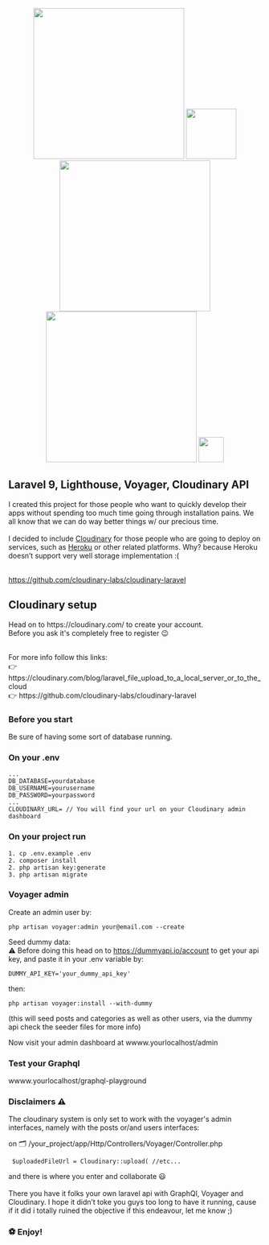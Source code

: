 <p align="center">
<a href="https://laravel.com" target="_blank"><img src="https://raw.githubusercontent.com/laravel/art/master/logo-lockup/5%20SVG/2%20CMYK/1%20Full%20Color/laravel-logolockup-cmyk-red.svg" width="300"></a>
<a href="https://lighthouse-php.com/" target="_blank"><img src="https://lighthouse-php.com/logo.svg" width="100"></a>
<a href="https://voyager.devdojo.com/" target="_blank"><img src="https://voyager.devdojo.com/assets/images/logo_light.png" width="300"></a>
<a href="https://cloudinary.com/" target="_blank"><img src="https://cloudinary-res.cloudinary.com/image/upload/dpr_2.0,c_scale,f_auto,q_auto,w_156/cloudinary_logo_for_white_bg.svg" width="300"></a>
    <a href="https://graphql.org/" target="_blank"><img src="https://graphql.org/img/logo.svg" width="50"></a>
</p>

## Laravel 9, Lighthouse, Voyager, Cloudinary API

I created this project for those people who want to quickly develop their apps without spending too much time going through installation pains.
We all know that we can do way better things w/ our precious time.
<br /><br />
I decided to include  <a href="https://cloudinary.com/">Cloudinary</a> for those people who are going to deploy on services, such as  <a href="https://www.heroku.com/">Heroku</a> or other related platforms. Why? because Heroku doesn’t support very well storage implementation :(
<br /><br /> 

https://github.com/cloudinary-labs/cloudinary-laravel

## Cloudinary setup
<p>Head on to https://cloudinary.com/ to create your account. <br>Before you ask it's completely free to register  😉</p> <br> For more info follow this links: <br>
👉 https://cloudinary.com/blog/laravel_file_upload_to_a_local_server_or_to_the_cloud <br>
👉 https://github.com/cloudinary-labs/cloudinary-laravel 

### Before you start
Be sure of having some sort of database running.

### On your .env 
``` 
...
DB_DATABASE=yourdatabase
DB_USERNAME=yourusername
DB_PASSWORD=yourpassword
...
CLOUDINARY_URL= // You will find your url on your Cloudinary admin dashboard
``` 

### On your project run
```
1. cp .env.example .env
2. composer install
2. php artisan key:generate  
3. php artisan migrate
```

### Voyager admin

Create an admin user by:
```
php artisan voyager:admin your@email.com --create
```
Seed dummy data:<br>
⚠️ Before doing this head on to https://dummyapi.io/account to get your api key, and paste it in your .env variable by:
```
DUMMY_API_KEY='your_dummy_api_key'
```
then: 
```
php artisan voyager:install --with-dummy
```
(this will seed posts and categories as well as other users, via the dummy api check the seeder files for more info)
<br>

Now visit your admin dashboard at wwww.yourlocalhost/admin


### Test your Graphql

wwww.yourlocalhost/graphql-playground

### Disclaimers ⚠️
The cloudinary system is only set to work with the voyager's admin interfaces, namely with the posts or/and users interfaces:

on   🗂 /your_project/app/Http/Controllers/Voyager/Controller.php
```
 $uploadedFileUrl = Cloudinary::upload( //etc...
```
and there is where you enter and collaborate 😃
<br> <br>
There you have it folks your own laravel api with GraphQl, Voyager and Cloudinary. I hope it didn’t toke you guys too long to have it running, cause if it did i totally ruined the objective if this endeavour, let me know ;)   

### ⚽️ Enjoy!
 

